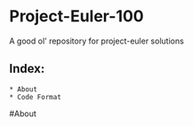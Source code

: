# Project-Euler-100 
A good ol' repository for project-euler solutions

## Index:
    * About
    * Code Format

#About
